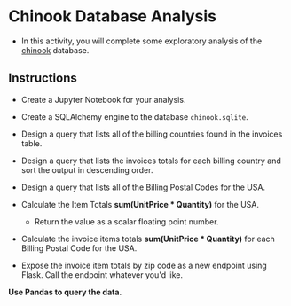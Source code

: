 # Chinook Database Analysis

* In this activity, you will complete some exploratory analysis of the [chinook](https://chinookdatabase.codeplex.com/wikipage?title=Chinook_Schema&referringTitle=Home) database.

## Instructions

* Create a Jupyter Notebook for your analysis.

* Create a SQLAlchemy engine to the database `chinook.sqlite`.

* Design a query that lists all of the billing countries found in the invoices table.

* Design a query that lists the invoices totals for each billing country and sort the output in descending order.

* Design a query that lists all of the Billing Postal Codes for the USA.

* Calculate the Item Totals **sum(UnitPrice \* Quantity)** for the USA.

  * Return the value as a scalar floating point number.

* Calculate the invoice items totals **sum(UnitPrice \* Quantity)** for each Billing Postal Code for the USA.

* Expose the invoice item totals by zip code as a new endpoint using Flask. Call the endpoint whatever you'd like.

**Use Pandas to query the data.**

